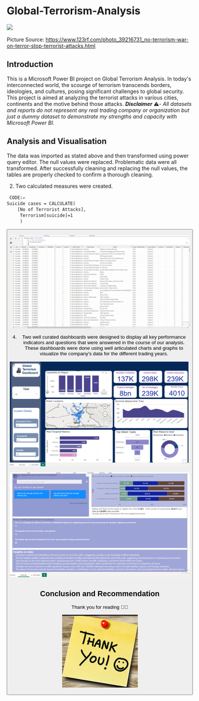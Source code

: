 # Global-Terrorism-Analysis
![](https://previews.123rf.com/images/illustratorkris/illustratorkris1504/illustratorkris150400263/39216731-no-terrorism-war-on-terror-stop-terrorist-attacks.jpg)

Picture Source: https://www.123rf.com/photo_39216731_no-terrorism-war-on-terror-stop-terrorist-attacks.html

## Introduction

This is a Microsoft Power BI project on Global Terrorism Analysis. In today's interconnected world, the scourge of terrorism transcends borders, ideologies, and cultures, posing significant challenges to global security.
This project is aimed at analyzing the terrorist attacks in various cities, continents and the motive behind those attacks.
**_Disclaimer_** ⚠️- _All datasets and reports do not represent any real trading company or organization but just a dummy dataset to demonstrate my strengths and capacity with Microsoft Power BI._



## Analysis and Visualisation
 The data was imported as stated above and then transformed using power query editor. The null values were replaced. Problematic data were all transformed. After successfully cleaning and replacing the null values, the tables are properly checked to confirm a thorough cleaning.



2. Two calculated measures were created.
<pre><code id="sqlQuery"> CODE:✍️
Suicide cases = CALCULATE(
    [No of Terrorist Attacks],
     Terrorism[suicide]=1
     )
</code></pre><button class="btn" data-clipboard-target="#sqlQuery">
![](Measure.png)


4. Two well curated dashboards were designed to display all key performance indicators and questions that were answered in the course of our analysis. These dashboards were done using well articulated charts and graphs to visualize the company's data for the different trading years. 

![](overview.png)

![](Summary.png)

## Conclusion and Recommendation

Thank you for reading 🙏😃

![](Smiley_thanks.png)
